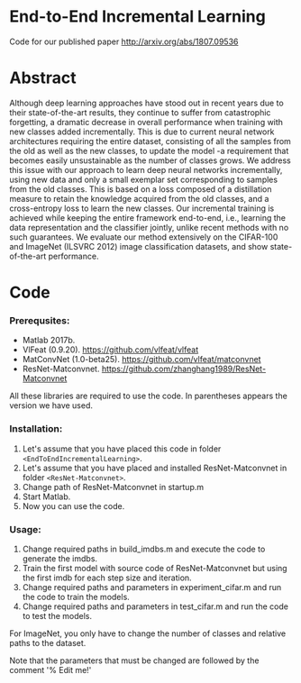 # End-to-End Incremental Learning

Code for our published paper http://arxiv.org/abs/1807.09536

# Abstract
Although deep learning approaches have stood out in recent years due to their state-of-the-art results, they continue to suffer from catastrophic forgetting, a dramatic decrease in overall performance when training with new classes added incrementally. This is due to current neural network architectures requiring the entire dataset, consisting of all the samples from the old as well as the new classes, to update the model -a requirement that becomes easily unsustainable as the number of classes grows. We address this issue with our approach to learn deep neural networks incrementally, using new data and only a small exemplar set corresponding to samples from the old classes. This is based on a loss composed of a distillation measure to retain the knowledge acquired from the old classes, and a cross-entropy loss to learn the new classes. Our incremental training is achieved while keeping the entire framework end-to-end, i.e., learning the data representation and the classifier jointly, unlike recent methods with no such guarantees. We evaluate our method extensively on the CIFAR-100 and ImageNet (ILSVRC 2012) image classification datasets, and show state-of-the-art performance.

# Code
### Prerequsites:
   - Matlab 2017b.
   - VlFeat (0.9.20). https://github.com/vlfeat/vlfeat
   - MatConvNet (1.0-beta25). https://github.com/vlfeat/matconvnet
   - ResNet-Matconvnet. https://github.com/zhanghang1989/ResNet-Matconvnet
   
   All these libraries are required to use the code. In parentheses appears the version we have used.
   
### Installation:
 1. Let's assume that you have placed this code in folder `<EndToEndIncrementalLearning>`.
 2. Let's assume that you have placed and installed ResNet-Matconvnet in folder `<ResNet-Matconvnet>`.
 3. Change path of ResNet-Matconvnet in startup.m
 4. Start Matlab.
 5. Now you can use the code.
 
### Usage:
1. Change required paths in build_imdbs.m and execute the code to generate the imdbs.
2. Train the first model with source code of ResNet-Matconvnet but using the first imdb for each step size and iteration.
3. Change required paths and parameters in experiment_cifar.m and run the code to train the models.
4. Change required paths and parameters in test_cifar.m and run the code to test the models.

For ImageNet, you only have to change the number of classes and relative paths to the dataset.

Note that the parameters that must be changed are followed by the comment '% Edit me!'
 
